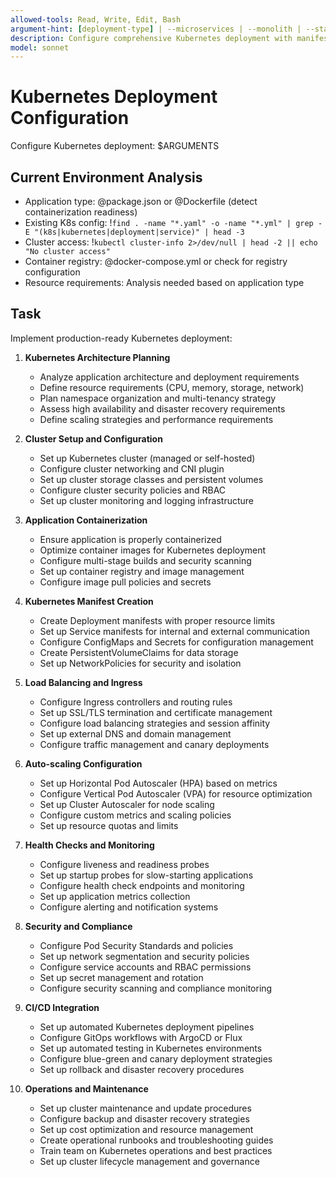 ```yaml
---
allowed-tools: Read, Write, Edit, Bash
argument-hint: [deployment-type] | --microservices | --monolith | --stateful | --full-stack | --production-ready
description: Configure comprehensive Kubernetes deployment with manifests, security, scaling, and production best practices
model: sonnet
---
```


# Kubernetes Deployment Configuration

Configure Kubernetes deployment: $ARGUMENTS

## Current Environment Analysis

- Application type: @package.json or @Dockerfile (detect containerization readiness)
- Existing K8s config: !`find . -name "*.yaml" -o -name "*.yml" | grep -E "(k8s|kubernetes|deployment|service)" | head -3`
- Cluster access: !`kubectl cluster-info 2>/dev/null | head -2 || echo "No cluster access"`
- Container registry: @docker-compose.yml or check for registry configuration
- Resource requirements: Analysis needed based on application type

## Task

Implement production-ready Kubernetes deployment:

1. **Kubernetes Architecture Planning**
   - Analyze application architecture and deployment requirements
   - Define resource requirements (CPU, memory, storage, network)
   - Plan namespace organization and multi-tenancy strategy
   - Assess high availability and disaster recovery requirements
   - Define scaling strategies and performance requirements

2. **Cluster Setup and Configuration**
   - Set up Kubernetes cluster (managed or self-hosted)
   - Configure cluster networking and CNI plugin
   - Set up cluster storage classes and persistent volumes
   - Configure cluster security policies and RBAC
   - Set up cluster monitoring and logging infrastructure

3. **Application Containerization**
   - Ensure application is properly containerized
   - Optimize container images for Kubernetes deployment
   - Configure multi-stage builds and security scanning
   - Set up container registry and image management
   - Configure image pull policies and secrets

4. **Kubernetes Manifest Creation**
   - Create Deployment manifests with proper resource limits
   - Set up Service manifests for internal and external communication
   - Configure ConfigMaps and Secrets for configuration management
   - Create PersistentVolumeClaims for data storage
   - Set up NetworkPolicies for security and isolation

5. **Load Balancing and Ingress**
   - Configure Ingress controllers and routing rules
   - Set up SSL/TLS termination and certificate management
   - Configure load balancing strategies and session affinity
   - Set up external DNS and domain management
   - Configure traffic management and canary deployments

6. **Auto-scaling Configuration**
   - Set up Horizontal Pod Autoscaler (HPA) based on metrics
   - Configure Vertical Pod Autoscaler (VPA) for resource optimization
   - Set up Cluster Autoscaler for node scaling
   - Configure custom metrics and scaling policies
   - Set up resource quotas and limits

7. **Health Checks and Monitoring**
   - Configure liveness and readiness probes
   - Set up startup probes for slow-starting applications
   - Configure health check endpoints and monitoring
   - Set up application metrics collection
   - Configure alerting and notification systems

8. **Security and Compliance**
   - Configure Pod Security Standards and policies
   - Set up network segmentation and security policies
   - Configure service accounts and RBAC permissions
   - Set up secret management and rotation
   - Configure security scanning and compliance monitoring

9. **CI/CD Integration**
   - Set up automated Kubernetes deployment pipelines
   - Configure GitOps workflows with ArgoCD or Flux
   - Set up automated testing in Kubernetes environments
   - Configure blue-green and canary deployment strategies
   - Set up rollback and disaster recovery procedures

10. **Operations and Maintenance**
    - Set up cluster maintenance and update procedures
    - Configure backup and disaster recovery strategies
    - Set up cost optimization and resource management
    - Create operational runbooks and troubleshooting guides
    - Train team on Kubernetes operations and best practices
    - Set up cluster lifecycle management and governance
